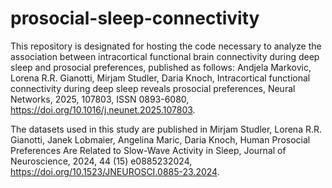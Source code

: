 # prosocial-sleep-connectivity
This repository is designated for hosting the code necessary to analyze the association between intracortical functional brain connectivity during deep sleep and prosocial preferences, published as follows: Andjela Markovic, Lorena R.R. Gianotti, Mirjam Studler, Daria Knoch,
Intracortical functional connectivity during deep sleep reveals prosocial preferences, Neural Networks, 2025, 107803, ISSN 0893-6080, https://doi.org/10.1016/j.neunet.2025.107803.

The datasets used in this study are published in Mirjam Studler, Lorena R.R. Gianotti, Janek Lobmaier, Angelina Maric, Daria Knoch, Human Prosocial Preferences Are Related to Slow-Wave Activity in Sleep, Journal of Neuroscience, 2024, 44 (15) e0885232024, https://doi.org/10.1523/JNEUROSCI.0885-23.2024.
